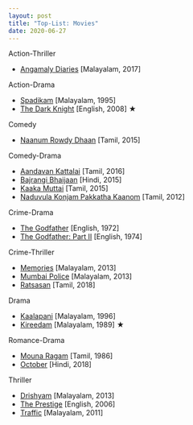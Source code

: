 ```yaml
---
layout: post
title: "Top-List: Movies"
date: 2020-06-27
---
```


Action-Thriller
* [Angamaly Diaries](https://www.youtube.com/watch?v=9mRG1GVxtkY) [Malayalam, 2017]

Action-Drama
* [Spadikam](https://www.hotstar.com/in/movies/spadikam/1000160352) [Malayalam, 1995]
* [The Dark Knight](https://www.primevideo.com/detail/0QSTXR0EXWWYI4D3UGMLFM4A0Q) [English, 2008] &#9733;

Comedy
* [Naanum Rowdy Dhaan](https://www.sunnxt.com/tamil-movie/detail/7258/naanum-rowdy-dhaan) [Tamil, 2015]

Comedy-Drama
* [Aandavan Kattalai](https://www.sunnxt.com/tamil-movie/detail/26183/aandavan-kattalai) [Tamil, 2016]
* [Bajrangi Bhaijaan](https://www.hotstar.com/in/movies/bajrangi-bhaijaan/1000071777) [Hindi, 2015]
* [Kaaka Muttai](https://www.hotstar.com/in/movies/kaaka-muttai/1000070415) [Tamil, 2015]
* [Naduvula Konjam Pakkatha Kaanom](https://www.sunnxt.com/movie/detail/7086) [Tamil, 2012]

Crime-Drama
* [The Godfather](https://www.primevideo.com/detail/0KZWS1PUOY12ZSOC1ENY7F2COB) [English, 1972]
* [The Godfather: Part II](https://www.primevideo.com/detail/0M29QHEWWF4FRHWY7WUQ4M0RVF) [English, 1974]

Crime-Thriller
* [Memories](https://www.hotstar.com/in/movies/memories/1000080775) [Malayalam, 2013]
* [Mumbai Police](https://www.hotstar.com/in/movies/mumbai-police/1000081082) [Malayalam, 2013]
* [Ratsasan](https://www.sunnxt.com/tamil-movie/detail/82686/ratsasan) [Tamil, 2018]

Drama
* [Kaalapani](https://www.hotstar.com/in/movies/kaalapani/1000151810) [Malayalam, 1996]
* [Kireedam](https://www.hotstar.com/in/movies/kireedam/1000110732) [Malayalam, 1989] &#9733;

Romance-Drama
* [Mouna Ragam](https://www.primevideo.com/detail/0KN7YBDJ8UZNMGZZ4U1PPTSRT0) [Tamil, 1986]
* [October](https://www.primevideo.com/detail/0KVOW5B1SGGC67U9R3BX2F7KXB) [Hindi, 2018]

Thriller
* [Drishyam](https://www.hotstar.com/in/movies/drishyam/1000051783) [Malayalam, 2013]
* [The Prestige](https://www.primevideo.com/detail/0NHF8XHW3MHY857TGPSWTYCXTI) [English, 2006]
* [Traffic](https://www.hotstar.com/in/movies/traffic/1000100644) [Malayalam, 2011]
